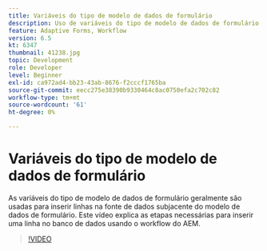 ```yaml
---
title: Variáveis do tipo de modelo de dados de formulário
description: Uso de variáveis do tipo de modelo de dados de formulário em um fluxo de trabalho de AEM.
feature: Adaptive Forms, Workflow
version: 6.5
kt: 6347
thumbnail: 41238.jpg
topic: Development
role: Developer
level: Beginner
exl-id: ca972ad4-bb23-43ab-8676-f2cccf1765ba
source-git-commit: eecc275e38390b9330464c8ac0750efa2c702c82
workflow-type: tm+mt
source-wordcount: '61'
ht-degree: 0%

---
```


# Variáveis do tipo de modelo de dados de formulário

As variáveis do tipo de modelo de dados de formulário geralmente são usadas para inserir linhas na fonte de dados subjacente do modelo de dados de formulário. Este vídeo explica as etapas necessárias para inserir uma linha no banco de dados usando o workflow do AEM.



>[!VIDEO](https://video.tv.adobe.com/v/41238?quality=12&learn=on)
